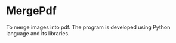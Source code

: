 # MergePdf
To merge images into pdf.
The program is developed using Python language and its libraries.

